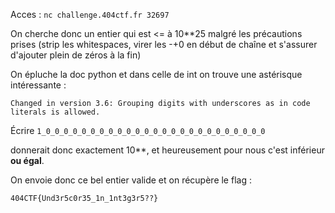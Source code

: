Acces : `nc challenge.404ctf.fr 32697`

On cherche donc un entier qui est <= à 10\*\*25 malgré les précautions prises
(strip les whitespaces, virer les -+0 en début de chaîne et s'assurer d'ajouter plein de zéros à la fin)

On épluche la doc python et dans celle de int on trouve une astérisque intéressante :

`Changed in version 3.6: Grouping digits with underscores as in code literals is allowed.`

Écrire
`1_0_0_0_0_0_0_0_0_0_0_0_0_0_0_0_0_0_0_0_0_0_0_0_0_0`

donnerait donc exactement 10\*\*, et heureusement pour nous c'est inférieur **ou égal**.

On envoie donc ce bel entier valide et on récupère le flag :

`404CTF{Und3r5c0r35_1n_1nt3g3r5??}`
